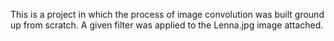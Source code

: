 This is a project in which the process of image convolution was built ground up from scratch.
A given filter was applied to the Lenna.jpg image attached.
